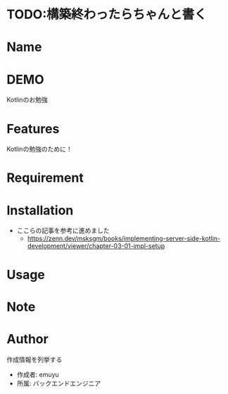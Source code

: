 # TODO:構築終わったらちゃんと書く

# Name


# DEMO
Kotlinのお勉強

# Features
Kotlinの勉強のために！

# Requirement

# Installation
- ここらの記事を参考に進めました
    - https://zenn.dev/msksgm/books/implementing-server-side-kotlin-development/viewer/chapter-03-01-impl-setup

# Usage


# Note


# Author
作成情報を列挙する

* 作成者: emuyu
* 所属:  バックエンドエンジニア
